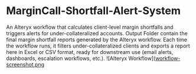# MarginCall-Shortfall-Alert-System
An Alteryx workflow that calculates client-level margin shortfalls and triggers alerts for under-collateralized accounts.
Output Folder contain the final margin shortfall reports generated by the Alteryx workflow.
Each time the workflow runs, it filters under-collateralized clients and exports a report here in Excel or CSV format, ready for downstream use (email alerts, dashboards, escalation workflows, etc.).
![Alteryx Workflow]([workflow-screenshot.png](https://i.ibb.co/j9LsfwKv/image.png)
